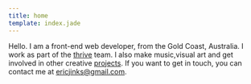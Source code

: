 ```yaml
---
title: home
template: index.jade
---
```

Hello. I am a front-end web developer, from the Gold Coast, Australia.
I work as part of the <a class="thrive-link" href="http://thriveweb.com.au">thrive</a> team.
I also make music,visual art and get involved in other creative <a href="/">projects</a>.
If you want to get in touch, you can contact me at <a href="mailto:ericjinks@gmail.com">ericjinks@gmail.com</a>.
